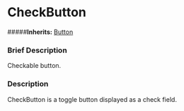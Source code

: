 #  CheckButton  
#####**Inherits:** [Button](class_button)

###  Brief Description  
Checkable button.

###  Description  
CheckButton is a toggle button displayed as a check field.
